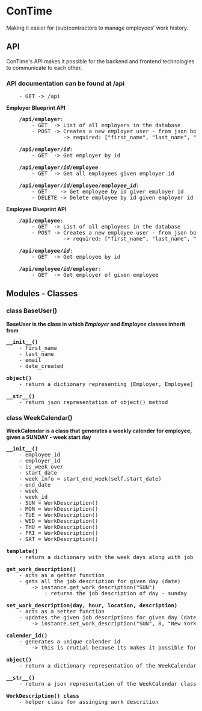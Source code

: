 # ConTime
Making it easier for (sub)contractors to manage employees' work history.

## API
ConTime's API makes it possible for the backend and frontend technologies to communicate to each other.

### API documentation can be found at /api
<pre>
    - GET -> /api
</pre>

<b>Employer Blueprint API</b>
<pre>
    <b>/api/employer</b>:
        - GET  -> List of all employers in the database
        - POST -> Creates a new employer user - from json body
                  -> required: ["first_name", "last_name", "email"]

    <b>/api/employer/<i>id</i></b>:
        - GET  -> Get employer by id

    <b>/api/employer/<i>id</i>/employee</b>
        - GET  -> Get all employees given employer id

    <b>/api/employer/<i>id</i>/employee/<i>employee_id</i></b>:
        - GET    -> Get employee by id giver employer id
        - DELETE -> Delete employee by id given employer id
</pre>

<b>Employee Blueprint API</b>
<pre>
    <b>/api/employee</b>:
        - GET  -> List of all employees in the database
        - POST -> Creates a new employee user - from json body
                  -> required: ["first_name", "last_name", "email", "employer_id"]

    <b>/api/employee/<i>id</i></b>:
        - GET  -> Get employee by id

    <b>/api/employee/<i>id</i>/employer</b>:
        - GET  -> Get employer of given employee
</pre>

## Modules - Classes

### class BaseUser()
<b>BaseUser is the class in which <i>Employer</i> and <i>Employee</i> classes inherit from</b>
<pre>
<b>__init__()</b>
    - first_name
    - last_name
    - email
    - date_created

<b>object()</b>
    - return a dictionary representing [Employer, Employee] classes.

<b>__str__()</b>
    - return json representation of object() method
</pre>


### class WeekCalendar()
<b>WeekCalendar is a class that generates a weekly calender for employee, given a SUNDAY - week start day</b>
<pre>
<b>__init__()</b>
    - employee_id
    - employer_id
    - is_week_over
    - start_date
    - week_info = start_end_week(self.start_date)
    - end_date
    - week
    - week_id
    - SUN = WorkDescription()
    - MON = WorkDescription()
    - TUE = WorkDescription()
    - WED = WorkDescription()
    - THU = WorkDescription()
    - FRI = WorkDescription()
    - SAT = WorkDescription()

<b>template()</b>
    - return a dictionary with the week days along with job description for each given day using the helper class WorkDescription

<b>get_work_description()</b>
    - acts as a getter function
    - gets all the job description for given day (date)
        -> instance.get_work_description("SUN")
            : returns the job description of day - sunday

<b>set_work_description(day, hour, location, description)</b>
    - acts as a setter function
    - updates the given job descriptions for given day (date)
        -> instance.set_work_description("SUN", 8, "New York", "painted room 21 on 2nd-fl")

<b>calender_id()</b>
    - generates a unique calender id
        -> this is crutial because its makes it possible for one employee to work for multiple employees

<b>object()</b>
    - return a dictionary representation of the WeekCalendar class

<b>__str__()</b>
    - return a json representation of the WeekCalendar class

<b>WorkDescription() class</b>
    - helper class for assinging work descrition
</pre>

